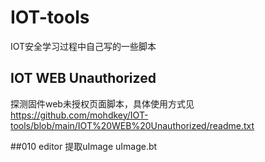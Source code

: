 # IOT-tools
IOT安全学习过程中自己写的一些脚本

## IOT WEB Unauthorized
探测固件web未授权页面脚本，具体使用方式见
https://github.com/mohdkey/IOT-tools/blob/main/IOT%20WEB%20Unauthorized/readme.txt

##010 editor 提取uImage
uImage.bt
